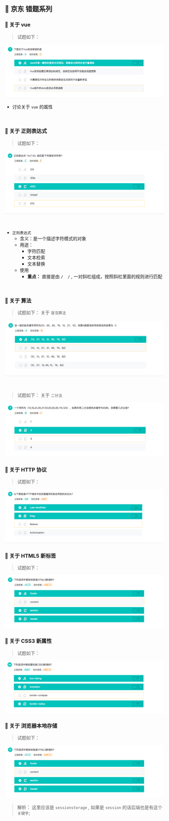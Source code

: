 ##  🐝 京东 错题系列

### 🌷 关于 vue

> 试题如下：

![image](./jindong-imgs/01.png)

- 讨论关于 `vue` 的属性

<br>

### 🌷 关于 正则表达式

> 试题如下：

![image](./jindong-imgs/02.png)

<br>

-  `正则表达式` 
    + 含义：是一个描述字符模式的对象
    + 用途：
        + 字符匹配
        + 文本检索
        + 文本替换
    + 使用
        + **重点：** 直接是由 ` /  / ` , 一对斜杠组成，按照斜杠里面的规则进行匹配
        

<br>

### 🌷 关于 算法

> 试题如下： 关于 `冒泡算法` 

![image](./jindong-imgs/03.png)

<br>

> 试题如下：  关于 `二分法`

![image](./jindong-imgs/04.png)


### 🌷 关于 HTTP 协议

> 试题如下：

![image](./jindong-imgs/05.png)

### 🌷 关于 HTML5 新标签

> 试题如下：

![image](./jindong-imgs/06.png)

### 🌷 关于 CSS3 新属性

> 试题如下：

![image](./jindong-imgs/08.png)


###  🌷 关于 浏览器本地存储
> 试题如下：

![image](./jindong-imgs/06.png)

> 解析：
这里应该是 `sessionstorage` , 如果是 `session` 的话后端也是有这个 `关键字`;

